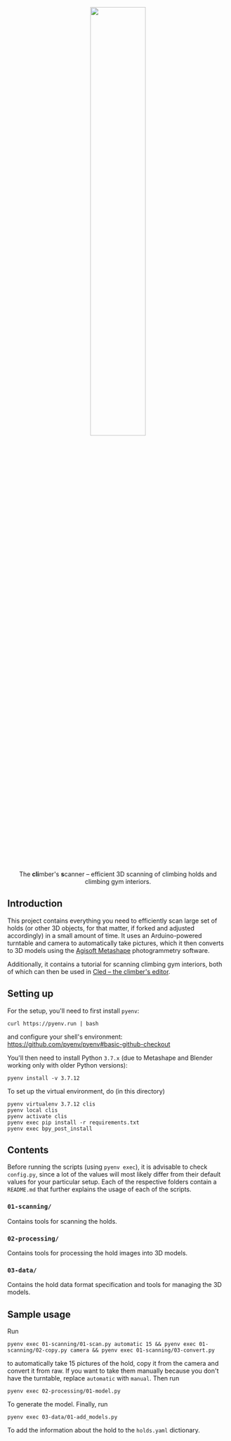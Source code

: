 <p align="center" width="100%">
<img width="50%" src="https://raw.githubusercontent.com/Climber-Apps/Clis/master/logo.svg">
</p>

<p align="center" width="100%">
The <strong>cli</strong>mber's <strong>s</strong>canner – efficient 3D scanning of climbing holds and climbing gym interiors.
</p>

## Introduction
This project contains everything you need to efficiently scan large set of holds (or other 3D objects, for that matter, if forked and adjusted accordingly) in a small amount of time. It uses an Arduino-powered turntable and camera to automatically take pictures, which it then converts to 3D models using the [Agisoft Metashape](https://www.agisoft.com/) photogrammetry software.

Additionally, it contains a tutorial for scanning climbing gym interiors, both of which can then be used in [Cled – the climber's editor](https://github.com/Climber-Apps/Cled).

## Setting up
For the setup, you'll need to first install `pyenv`:

```
curl https://pyenv.run | bash
```

and configure your shell's environment: https://github.com/pyenv/pyenv#basic-github-checkout

You'll then need to install Python `3.7.x` (due to Metashape and Blender working only with older Python versions):

```
pyenv install -v 3.7.12
```

To set up the virtual environment, do (in this directory)

```
pyenv virtualenv 3.7.12 clis
pyenv local clis
pyenv activate clis
pyenv exec pip install -r requirements.txt
pyenv exec bpy_post_install
```

## Contents
Before running the scripts (using `pyenv exec`), it is advisable to check `config.py`, since a lot of the values will most likely differ from their default values for your particular setup. Each of the respective folders contain a `README.md` that further explains the usage of each of the scripts.

### `01-scanning/`
Contains tools for scanning the holds.

### `02-processing/`
Contains tools for processing the hold images into 3D models.

### `03-data/`
Contains the hold data format specification and tools for managing the 3D models.

## Sample usage
Run 

```
pyenv exec 01-scanning/01-scan.py automatic 15 && pyenv exec 01-scanning/02-copy.py camera && pyenv exec 01-scanning/03-convert.py
```

to automatically take 15 pictures of the hold, copy it from the camera and convert it from raw. If you want to take them manually because you don't have the turntable, replace `automatic` with `manual`. Then run

```
pyenv exec 02-processing/01-model.py
```

To generate the model. Finally, run

```
pyenv exec 03-data/01-add_models.py
```

To add the information about the hold to the `holds.yaml` dictionary.
